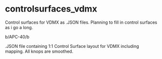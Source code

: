 # controlsurfaces_vdmx
Control surfaces for VDMX as .JSON files.
Planning to fill in control surfaces as i go a long.


b/APC-40/b

.JSON file containing 1:1 Control Surface layout for VDMX including mapping.
All knops are smoothed.
